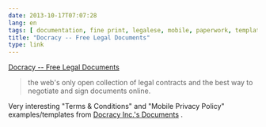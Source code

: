 ```yaml
---
date: 2013-10-17T07:07:28
lang: en
tags: [ documentation, fine print, legalese, mobile, paperwork, templates ]
title: "Docracy -- Free Legal Documents"
type: link
---
```


[Docracy -- Free Legal Documents](https://www.docracy.com/)

> the web's only open collection of legal contracts and the best way to
> negotiate and sign documents online.

Very interesting "Terms & Conditions" and "Mobile Privacy Policy"
examples/templates from [Docracy Inc.'s
Documents](http://www.docracy.com/doc/showalluserdocs?userId=117) .

